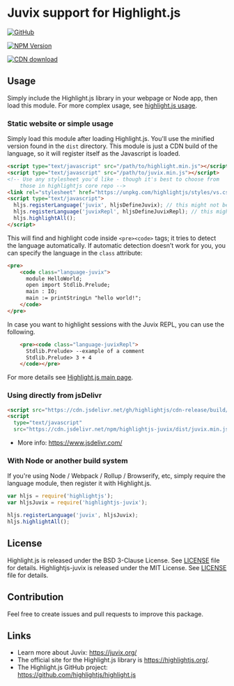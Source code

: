 # Juvix support for Highlight.js

[![GitHub](https://img.shields.io/github/license/anoma/highlightjs-juvix)](https://github.com/anoma/highlightjs-juvix/blob/main/LICENSE.md)

[![NPM Version](https://badge.fury.io/js/highlightjs-juvix.svg?style=flat)](https://npmjs.org/package/highlightjs-juvix)

 [![CDN download](https://badgen.net/badge/jsDelivr/download/blue?icon=jsdelivr)](https://cdn.jsdelivr.net/npm/highlightjs-juvix/dist/juvix.min.js) 

## Usage

Simply include the Highlight.js library in your webpage or Node app, then load this module. For more complex usage, see [highlight.js usage](https://github.com/highlightjs/highlight.js#basic-usage).

### Static website or simple usage

Simply load this module after loading Highlight.js. You'll use the minified version found in the `dist` directory. This module is just a CDN build of the language, so it will register itself as the Javascript is loaded.

```html
<script type="text/javascript" src="/path/to/highlight.min.js"></script>
<script type="text/javascript" src="/path/to/juvix.min.js"></script>
<!-- Use any stylesheet you'd like - though it's best to choose from 
	those in highlightjs core repo -->
<link rel="stylesheet" href="https://unpkg.com/highlightjs/styles/vs.css" />
<script type="text/javascript">
  hljs.registerLanguage('juvix', hljsDefineJuvix); // this might not be needed
  hljs.registerLanguage('juvixRepl', hljsDefineJuvixRepl); // this might not be needed
  hljs.highlightAll();
</script>
```

This will find and highlight code inside `<pre><code>` tags; it tries to detect the language automatically. If automatic detection doesn’t work for you, you can specify the language in the `class` attribute:

```html
<pre>
    <code class="language-juvix">
      module HelloWorld;
      open import Stdlib.Prelude;
      main : IO;
      main := printStringLn "hello world!";
    </code>
</pre>
```

In case you want to highlight sessions with the Juvix REPL, you can use the following.

```html
    <pre><code class="language-juvixRepl">
      Stdlib.Prelude> --example of a comment
      Stdlib.Prelude> 3 + 4
    </code></pre>
```

For more details see [Highlight.js main page](https://github.com/highlightjs/highlight.js#highlightjs).

### Using directly from jsDelivr

```html
<script src="https://cdn.jsdelivr.net/gh/highlightjs/cdn-release/build/highlight.min.js"></script>
<script
  type="text/javascript"
  src="https://cdn.jsdelivr.net/npm/highlightjs-juvix/dist/juvix.min.js"></script>
```

- More info: <https://www.jsdelivr.com/>

### With Node or another build system

If you're using Node / Webpack / Rollup / Browserify, etc, simply require the language module, then register it with Highlight.js.

```javascript
var hljs = require('highlightjs');
var hljsJuvix = require('highlightjs-juvix');

hljs.registerLanguage('juvix', hljsJuvix);
hljs.highlightAll();
```

## License

Highlight.js is released under the BSD 3-Clause License. See [LICENSE](https://github.com/highlightjs/highlight.js/blob/main/LICENSE) file for details.
Highlightjs-juvix is released under the MIT License. See [LICENSE](/LICENSE.md) file for details.

## Contribution

Feel free to create issues and pull requests to improve this package.

## Links

- Learn more about Juvix: <https://juvix.org/>
- The official site for the Highlight.js library is <https://highlightjs.org/>.
- The Highlight.js GitHub project: <https://github.com/highlightjs/highlight.js>
